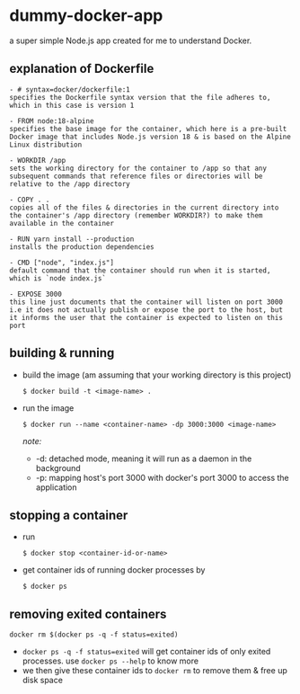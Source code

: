 # dummy-docker-app

a super simple Node.js app created for me to understand Docker.

## explanation of Dockerfile

```
- # syntax=docker/dockerfile:1
specifies the Dockerfile syntax version that the file adheres to, which in this case is version 1

- FROM node:18-alpine
specifies the base image for the container, which here is a pre-built Docker image that includes Node.js version 18 & is based on the Alpine Linux distribution

- WORKDIR /app
sets the working directory for the container to /app so that any subsequent commands that reference files or directories will be relative to the /app directory

- COPY . .
copies all of the files & directories in the current directory into the container's /app directory (remember WORKDIR?) to make them available in the container

- RUN yarn install --production
installs the production dependencies

- CMD ["node", "index.js"]
default command that the container should run when it is started, which is `node index.js`

- EXPOSE 3000
this line just documents that the container will listen on port 3000 i.e it does not actually publish or expose the port to the host, but it informs the user that the container is expected to listen on this port
```

## building & running

- build the image (am assuming that your working directory is this project)
  ```
  $ docker build -t <image-name> .
  ```
- run the image

  ```
  $ docker run --name <container-name> -dp 3000:3000 <image-name>
  ```

  _note:_

  - -d: detached mode, meaning it will run as a daemon in the background
  - -p: mapping host's port 3000 with docker's port 3000 to access the application

## stopping a container

- run
  ```
  $ docker stop <container-id-or-name>
  ```
- get container ids of running docker processes by
  ```
  $ docker ps
  ```

## removing exited containers

```
docker rm $(docker ps -q -f status=exited)
```

- `docker ps -q -f status=exited` will get container ids of only exited processes. use `docker ps --help` to know more
- we then give these container ids to `docker rm` to remove them & free up disk space
